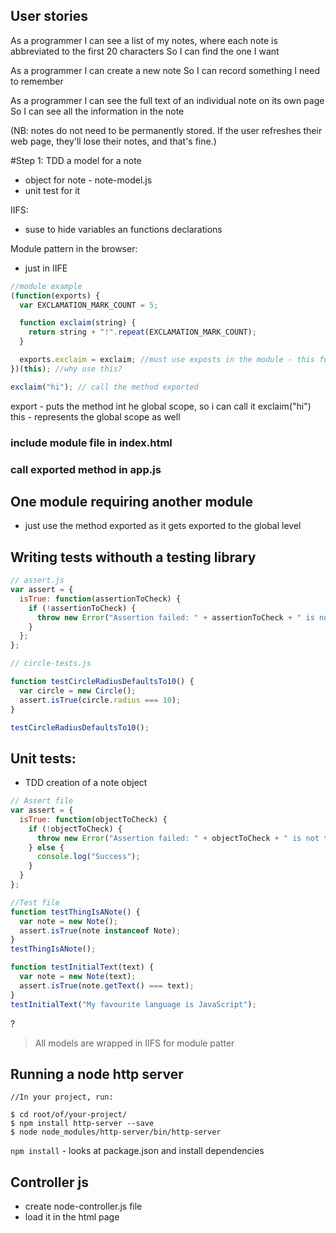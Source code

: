 ## User stories

As a programmer
I can see a list of my notes, where each note is abbreviated to the first 20 characters
So I can find the one I want

As a programmer
I can create a new note
So I can record something I need to remember

As a programmer
I can see the full text of an individual note on its own page
So I can see all the information in the note

(NB: notes do not need to be permanently stored. If the user refreshes their web page, they'll lose their notes, and that's fine.)

#Step 1: TDD a model for a note

- object for note - note-model.js
- unit test for it

IIFS:

- suse to hide variables an functions declarations

Module pattern in the browser:

- just in IIFE

```js
//module example
(function(exports) {
  var EXCLAMATION_MARK_COUNT = 5;

  function exclaim(string) {
    return string + "!".repeat(EXCLAMATION_MARK_COUNT);
  }

  exports.exclaim = exclaim; //must use exposts in the module - this function is exposed for us to use now / and also hidden implementation details / variales form insde the module don't clash with same name variables form outside the module
})(this); //why use this?

exclaim("hi"); // call the method exported
```

export - puts the method int he global scope, so i can call it exclaim("hi")
this - represents the global scope as well

### include module file in index.html

### call exported method in app.js

## One module requiring another module

- just use the method exported as it gets exported to the global level

## Writing tests withouth a testing library

```js
// assert.js
var assert = {
  isTrue: function(assertionToCheck) {
    if (!assertionToCheck) {
      throw new Error("Assertion failed: " + assertionToCheck + " is not truthy");
    }
  };
};
```

```js
// circle-tests.js

function testCircleRadiusDefaultsTo10() {
  var circle = new Circle();
  assert.isTrue(circle.radius === 10);
}

testCircleRadiusDefaultsTo10();
```

## Unit tests:

- TDD creation of a note object

```js
// Assert file
var assert = {
  isTrue: function(objectToCheck) {
    if (!objectToCheck) {
      throw new Error("Assertion failed: " + objectToCheck + " is not truthy");
    } else {
      console.log("Success");
    }
  }
};
```

```js
//Test file
function testThingIsANote() {
  var note = new Note();
  assert.isTrue(note instanceof Note);
}
testThingIsANote();

function testInitialText(text) {
  var note = new Note(text);
  assert.isTrue(note.getText() === text);
}
testInitialText("My favourite language is JavaScript");
```

?

> All models are wrapped in IIFS for module patter

## Running a node http server

```
//In your project, run:

$ cd root/of/your-project/
$ npm install http-server --save
$ node node_modules/http-server/bin/http-server
```

`npm install` - looks at package.json and install dependencies

## Controller js

- create node-controller.js file
- load it in the html page
